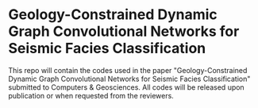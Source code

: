 # Geology-Constrained Dynamic Graph Convolutional Networks for Seismic Facies Classification
This repo will contain the codes used in the paper "Geology-Constrained Dynamic Graph Convolutional Networks for Seismic Facies Classification" submitted to Computers & Geosciences. All codes will be released upon publication or when requested from the reviewers.
